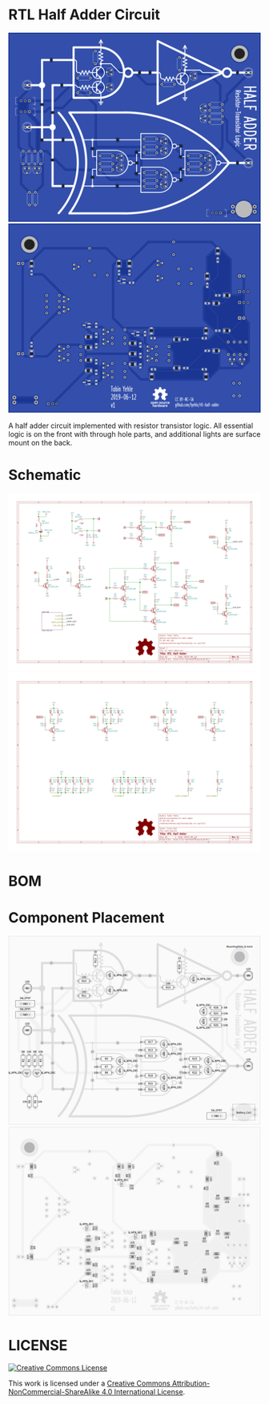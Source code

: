 # RTL Half Adder Circuit

![board-render-f](svg/top.svg)
![board-render-b](svg/bottom.svg)

A half adder circuit implemented with resistor transistor logic. All essential logic is on the front with through hole parts, and additional lights are surface mount on the back.

# Schematic
![schematic](rtl-half-adder.svg)
![smd-leds](smd-led.svg)

# BOM


# Component Placement
![front-fab](docs/doc-F.svg)
![back-fab](docs/doc-B.svg)

# LICENSE
<a rel="license" href="http://creativecommons.org/licenses/by-nc-sa/4.0/">
<img alt="Creative Commons License" style="border-width:0" src="https://i.creativecommons.org/l/by-nc-sa/4.0/88x31.png"/>
</a>

This work is licensed under a [Creative Commons Attribution-NonCommercial-ShareAlike 4.0 International License](http://creativecommons.org/licenses/by-nc-sa/4.0/).
